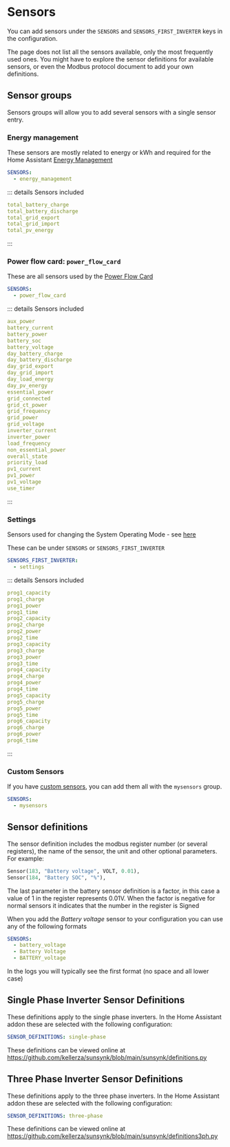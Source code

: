 # Sensors

You can add sensors under the `SENSORS` and `SENSORS_FIRST_INVERTER` keys in the configuration.

The page does not list all the sensors available, only the most frequently used ones. You might have to explore the sensor definitions for available sensors, or even the Modbus protocol document to add your own definitions.

## Sensor groups

Sensors groups will allow you to add several sensors with a single sensor entry.

### Energy management

These sensors are mostly related to energy or kWh and required for the Home Assistant [Energy Management](../guide/energy-management)

```yaml
SENSORS:
  - energy_management
```

::: details Sensors included

```yaml
total_battery_charge
total_battery_discharge
total_grid_export
total_grid_import
total_pv_energy
```

:::

### Power flow card: `power_flow_card`

These are all sensors used by the [Power Flow Card](../examples/lovelace#sunsynk-power-flow-card)

```yaml
SENSORS:
  - power_flow_card
```

::: details Sensors included

```yaml
aux_power
battery_current
battery_power
battery_soc
battery_voltage
day_battery_charge
day_battery_discharge
day_grid_export
day_grid_import
day_load_energy
day_pv_energy
essential_power
grid_connected
grid_ct_power
grid_frequency
grid_power
grid_voltage
inverter_current
inverter_power
load_frequency
non_essential_power
overall_state
priority_load
pv1_current
pv1_power
pv1_voltage
use_timer
```

:::

### Settings

Sensors used for changing the System Operating Mode - see [here](../examples/lovelace-settings)

These can be under `SENSORS` or `SENSORS_FIRST_INVERTER`

```yaml
SENSORS_FIRST_INVERTER:
  - settings
```

::: details Sensors included

```yaml
prog1_capacity
prog1_charge
prog1_power
prog1_time
prog2_capacity
prog2_charge
prog2_power
prog2_time
prog3_capacity
prog3_charge
prog3_power
prog3_time
prog4_capacity
prog4_charge
prog4_power
prog4_time
prog5_capacity
prog5_charge
prog5_power
prog5_time
prog6_capacity
prog6_charge
prog6_power
prog6_time
```

:::

### Custom Sensors

If you have [custom sensors](./mysensors), you can add them all with the `mysensors` group.

```yaml
SENSORS:
  - mysensors
```

## Sensor definitions

The sensor definition includes the modbus register number (or several registers), the name of the sensor, the unit and other optional parameters. For example:

```python
Sensor(183, "Battery voltage", VOLT, 0.01),
Sensor(184, "Battery SOC", "%"),
```

The last parameter in the battery sensor definition is a factor, in this case a value of 1 in the register represents 0.01V. When the factor is negative for normal sensors it indicates that the number in the register is Signed

When you add the *Battery voltage* sensor to your configuration you can use any of the following formats

```yaml
SENSORS:
  - battery_voltage
  - Battery Voltage
  - BATTERY_voltage
```

In the logs you will typically see the first format (no space and all lower case)

## Single Phase Inverter Sensor Definitions

These definitions apply to the single phase inverters. In the Home Assistant addon these are selected with the following configuration:

```yaml
SENSOR_DEFINITIONS: single-phase
```

These definitions can be viewed online at <https://github.com/kellerza/sunsynk/blob/main/sunsynk/definitions.py>

## Three Phase Inverter Sensor Definitions

These definitions apply to the three phase inverters. In the Home Assistant addon these are selected with the following configuration:

```yaml
SENSOR_DEFINITIONS: three-phase
```

These definitions can be viewed online at <https://github.com/kellerza/sunsynk/blob/main/sunsynk/definitions3ph.py>
